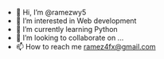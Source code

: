 - 👋 Hi, I’m @ramezwy5
- 👀 I’m interested in Web development
- 🌱 I’m currently learning Python
- 💞️ I’m looking to collaborate on ...
- 📫 How to reach me ramez4fx@gmail.com

<!---
ramezwy5/ramezwy5 is a ✨ special ✨ repository because its `README.md` (this file) appears on your GitHub profile.
You can click the Preview link to take a look at your changes.
--->
